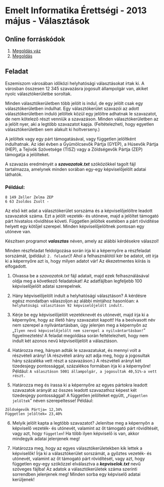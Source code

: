 # Emelt Informatika Érettségi - 2013 május - Választások

## Online forráskódok
1. [Megoldás váz](https://replit.com/@mscharni/2013majvalasztasstarter})
2. [Megoldás](https://replit.com/@mscharni/2013majvalasztas)

## Feladat
Eszemiszom városában időközi helyhatósági választásokat írtak ki. A városban összesen 12 345 szavazásra jogosult állampolgár van, akiket nyolc választókerületbe soroltak.

Minden választókerületben több jelölt is indul, de egy jelölt csak egy választókerületben indulhat. Egy választókerület szavazói az adott választókerületben induló jelöltek közül egy jelöltre adhatnak le szavazatot, de nem kötelező részt venniük a szavazáson. Minden választókerületben az a jelölt nyer, aki a legtöbb szavazatot kapja. (Feltételezheti, hogy egyetlen választókerületben sem alakult ki holtverseny.)

A jelöltek vagy egy párt támogatásával, vagy független jelöltként indulhatnak. Az idei évben a Gyümölcsevők Pártja (GYEP), a Húsevők Pártja (HEP), a Tejivók Szövetsége (TISZ) vagy a Zöldségevők Pártja (ZEP) támogatja a jelölteket.

A szavazás eredményét a **_szavazatok.txt_** szóközökkel tagolt fájl tartalmazza, amelynek minden sorában egy-egy képviselőjelölt adatai láthatók.

### Például:
```
8 149 Zeller Zelma ZEP
6 63 Zsoldos Zsolt -
```

Az első két adat a választókerület sorszáma és a képviselőjelöltre leadott szavazatok száma. Ezt a jelölt vezeték- és utóneve, majd a jelöltet támogató párt hivatalos rövidítése követi. Független jelöltek esetében a párt rövidítése helyett egy kötőjel szerepel. Minden képviselőjelöltnek pontosan egy utóneve van.

Készítsen programot **_valasztas_** néven, amely az alábbi kérdésekre válaszol!

Minden részfeladat feldolgozása során írja ki a képernyőre a részfeladat sorszámát, (például: `2. feladat`)! Ahol a felhasználótól kér be adatot, ott írja ki a képernyőre azt is, hogy milyen adatot vár! Az ékezetmentes kiírás is elfogadott.

1. Olvassa be a _szavazatok.txt_ fájl adatait, majd ezek felhasználásával oldja meg a következő feladatokat! Az adatfájlban legfeljebb 100 képviselőjelölt adatai szerepelnek.

2. Hány képviselőjelölt indult a helyhatósági választáson? A kérdésre egész mondatban válaszoljon az alábbi mintához hasonlóan:
`A helyhatósági választáson 92 képviselőjelölt indult.`

3. Kérje be egy képviselőjelölt vezetéknevét és utónevét, majd írja ki a képernyőre, hogy az illető hány szavazatot kapott! Ha a beolvasott név nem szerepel a nyilvántartásban, úgy jelenjen meg a képernyőn az „`Ilyen nevű képviselőjelölt nem szerepel a nyilvántartásban!`” figyelmeztetés! A feladat megoldása során feltételezheti, hogy nem indult két azonos nevű képviselőjelölt a választáson.

4. Határozza meg, hányan adták le szavazatukat, és mennyi volt a részvételi arány! (A részvételi arány azt adja meg, hogy a jogosultak hány százaléka vett részt a szavazáson.) A részvételi arányt két tizedesjegy pontossággal, százalékos formában írja ki a képernyőre!
Például:
`A választáson 5001 állampolgár, a jogosultak 40,51%-a vett részt.`

5. Határozza meg és írassa ki a képernyőre az egyes pártokra leadott szavazatok arányát az összes leadott szavazathoz képest két tizedesjegy pontossággal! A független jelölteket együtt, „`Független jelöltek`” néven szerepeltesse!
Például:
```
Zöldségevők Pártja= 12,34%
Független jelöltek= 23,40%
```

6. Melyik jelölt kapta a legtöbb szavazatot? Jelenítse meg a képernyőn a képviselő vezeték- és utónevét, valamint az őt támogató párt rövidítését, vagy azt, hogy `független`! Ha több ilyen képviselő is van, akkor mindegyik adatai jelenjenek meg!

7. Határozza meg, hogy az egyes választókerületekben kik lettek a képviselők! Írja ki a választókerület sorszámát, a győztes vezeték- és utónevét, valamint az őt támogató párt     rövidítését, vagy azt, hogy független egy-egy szóközzel elválasztva a **_kepviselok.txt_** nevű szöveges fájlba! Az adatok a választókerületek száma szerinti sorrendben jelenjenek meg! Minden sorba egy képviselő adatai kerüljenek!

